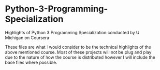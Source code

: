 # Python-3-Programming-Specialization
Highlights of Python 3 Programming Specialization conducted by U Michigan on Coursera

These files are what I would consider to be the technical highlights of the above mentioned course. Most of these projects will not be plug and play due to the nature of how the
course is distributed however I will include the base files where possible.

